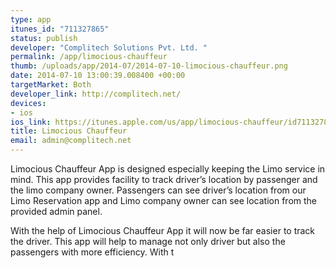```yaml
--- 
type: app
itunes_id: "711327865"
status: publish
developer: "Complitech Solutions Pvt. Ltd. "
permalink: /app/limocious-chauffeur
thumb: /uploads/app/2014-07/2014-07-10-limocious-chauffeur.png
date: 2014-07-10 13:00:39.008400 +00:00
targetMarket: Both
developer_link: http://complitech.net/
devices: 
- ios
ios_link: https://itunes.apple.com/us/app/limocious-chauffeur/id711327865?ls=1&mt=8
title: Limocious Chauffeur
email: admin@complitech.net
---
```


Limocious Chauffeur App is designed especially keeping the Limo service in mind. This app provides facility to track driver’s location by passenger and the limo company owner. Passengers can see driver’s location from our Limo Reservation app and Limo company owner can see location from the provided admin panel.

With the help of Limocious Chauffeur App it will now be far easier to track the driver. This app will help to manage not only driver but also the passengers with more efficiency. With t

